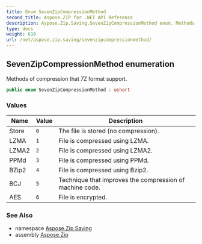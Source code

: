 ```yaml
---
title: Enum SevenZipCompressionMethod
second_title: Aspose.ZIP for .NET API Reference
description: Aspose.Zip.Saving.SevenZipCompressionMethod enum. Methods of compression that 7Z format support
type: docs
weight: 610
url: /net/aspose.zip.saving/sevenzipcompressionmethod/
---
```

## SevenZipCompressionMethod enumeration

Methods of compression that 7Z format support.

```csharp
public enum SevenZipCompressionMethod : ushort
```

### Values

| Name | Value | Description |
| --- | --- | --- |
| Store | `0` | The file is stored (no compression). |
| LZMA | `1` | File is compressed using LZMA. |
| LZMA2 | `2` | File is compressed using LZMA2. |
| PPMd | `3` | File is compressed using PPMd. |
| BZip2 | `4` | File is compressed using Bzip2. |
| BCJ | `5` | Technique that improves the compression of machine code. |
| AES | `6` | File is encrypted. |

### See Also

* namespace [Aspose.Zip.Saving](../../aspose.zip.saving/)
* assembly [Aspose.Zip](../../)



